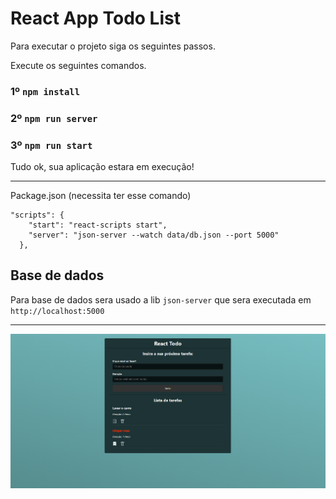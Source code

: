 # React App Todo List

Para executar o projeto siga os seguintes passos.

Execute os seguintes comandos.
### 1º `npm install`

### 2º `npm run server`

### 3º `npm run start`

Tudo ok, sua aplicação estara em execução!

<hr>

Package.json (necessita ter esse comando)

```
"scripts": {
    "start": "react-scripts start",
    "server": "json-server --watch data/db.json --port 5000"
  },
```

## Base de dados

Para base de dados sera usado a lib `json-server` que sera executada em `http://localhost:5000`

<hr>

![image info](./public/img-readme.png)
